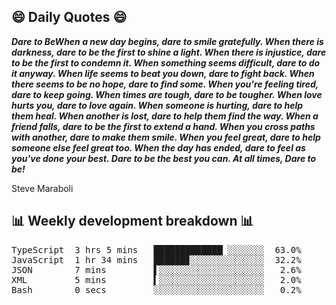 ## 😄 Daily Quotes 😄

_**Dare to BeWhen a new day begins, dare to smile gratefully. When there is darkness, dare to be the first to shine a light. When there is injustice, dare to be the first to condemn it. When something seems difficult, dare to do it anyway. When life seems to beat you down, dare to fight back. When there seems to be no hope, dare to find some. When you're feeling tired, dare to keep going. When times are tough, dare to be tougher. When love hurts you, dare to love again. When someone is hurting, dare to help them heal. When another is lost, dare to help them find the way. When a friend falls, dare to be the first to extend a hand. When you cross paths with another, dare to make them smile. When you feel great, dare to help someone else feel great too. When the day has ended, dare to feel as you've done your best. Dare to be the best you can. At all times, Dare to be!**_

Steve Maraboli



## 📊 Weekly development breakdown 📊

<pre>TypeScript  3 hrs 5 mins   █████████████▏░░░░░░░  63.0%
JavaScript  1 hr 34 mins   ██████▊░░░░░░░░░░░░░░  32.2%
JSON        7 mins         ▌░░░░░░░░░░░░░░░░░░░░   2.6%
XML         5 mins         ▍░░░░░░░░░░░░░░░░░░░░   2.0%
Bash        0 secs         ░░░░░░░░░░░░░░░░░░░░░   0.2%</pre>